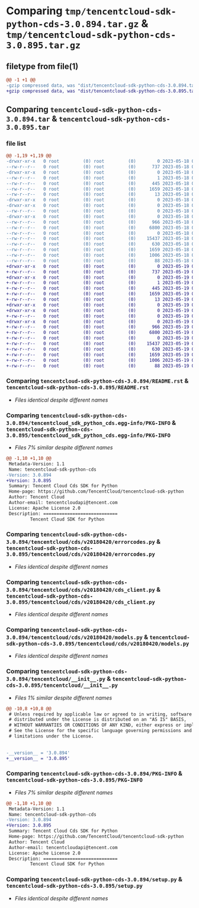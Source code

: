 # Comparing `tmp/tencentcloud-sdk-python-cds-3.0.894.tar.gz` & `tmp/tencentcloud-sdk-python-cds-3.0.895.tar.gz`

## filetype from file(1)

```diff
@@ -1 +1 @@
-gzip compressed data, was "dist/tencentcloud-sdk-python-cds-3.0.894.tar", last modified: Thu May 18 00:19:53 2023, max compression
+gzip compressed data, was "dist/tencentcloud-sdk-python-cds-3.0.895.tar", last modified: Fri May 19 02:45:17 2023, max compression
```

## Comparing `tencentcloud-sdk-python-cds-3.0.894.tar` & `tencentcloud-sdk-python-cds-3.0.895.tar`

### file list

```diff
@@ -1,19 +1,19 @@
-drwxr-xr-x   0 root         (0) root         (0)        0 2023-05-18 00:19:53.000000 tencentcloud-sdk-python-cds-3.0.894/
--rw-r--r--   0 root         (0) root         (0)      737 2023-05-18 00:19:53.000000 tencentcloud-sdk-python-cds-3.0.894/README.rst
-drwxr-xr-x   0 root         (0) root         (0)        0 2023-05-18 00:19:53.000000 tencentcloud-sdk-python-cds-3.0.894/tencentcloud_sdk_python_cds.egg-info/
--rw-r--r--   0 root         (0) root         (0)        1 2023-05-18 00:19:53.000000 tencentcloud-sdk-python-cds-3.0.894/tencentcloud_sdk_python_cds.egg-info/dependency_links.txt
--rw-r--r--   0 root         (0) root         (0)      445 2023-05-18 00:19:53.000000 tencentcloud-sdk-python-cds-3.0.894/tencentcloud_sdk_python_cds.egg-info/SOURCES.txt
--rw-r--r--   0 root         (0) root         (0)     1659 2023-05-18 00:19:53.000000 tencentcloud-sdk-python-cds-3.0.894/tencentcloud_sdk_python_cds.egg-info/PKG-INFO
--rw-r--r--   0 root         (0) root         (0)       13 2023-05-18 00:19:53.000000 tencentcloud-sdk-python-cds-3.0.894/tencentcloud_sdk_python_cds.egg-info/top_level.txt
-drwxr-xr-x   0 root         (0) root         (0)        0 2023-05-18 00:19:53.000000 tencentcloud-sdk-python-cds-3.0.894/tencentcloud/
-drwxr-xr-x   0 root         (0) root         (0)        0 2023-05-18 00:19:53.000000 tencentcloud-sdk-python-cds-3.0.894/tencentcloud/cds/
--rw-r--r--   0 root         (0) root         (0)        0 2023-05-18 00:19:53.000000 tencentcloud-sdk-python-cds-3.0.894/tencentcloud/cds/__init__.py
-drwxr-xr-x   0 root         (0) root         (0)        0 2023-05-18 00:19:53.000000 tencentcloud-sdk-python-cds-3.0.894/tencentcloud/cds/v20180420/
--rw-r--r--   0 root         (0) root         (0)      966 2023-05-18 00:19:53.000000 tencentcloud-sdk-python-cds-3.0.894/tencentcloud/cds/v20180420/errorcodes.py
--rw-r--r--   0 root         (0) root         (0)     6800 2023-05-18 00:19:53.000000 tencentcloud-sdk-python-cds-3.0.894/tencentcloud/cds/v20180420/cds_client.py
--rw-r--r--   0 root         (0) root         (0)        0 2023-05-18 00:19:53.000000 tencentcloud-sdk-python-cds-3.0.894/tencentcloud/cds/v20180420/__init__.py
--rw-r--r--   0 root         (0) root         (0)    15437 2023-05-18 00:19:53.000000 tencentcloud-sdk-python-cds-3.0.894/tencentcloud/cds/v20180420/models.py
--rw-r--r--   0 root         (0) root         (0)      630 2023-05-18 00:19:53.000000 tencentcloud-sdk-python-cds-3.0.894/tencentcloud/__init__.py
--rw-r--r--   0 root         (0) root         (0)     1659 2023-05-18 00:19:53.000000 tencentcloud-sdk-python-cds-3.0.894/PKG-INFO
--rw-r--r--   0 root         (0) root         (0)     1006 2023-05-18 00:19:53.000000 tencentcloud-sdk-python-cds-3.0.894/setup.py
--rw-r--r--   0 root         (0) root         (0)       88 2023-05-18 00:19:53.000000 tencentcloud-sdk-python-cds-3.0.894/setup.cfg
+drwxr-xr-x   0 root         (0) root         (0)        0 2023-05-19 02:45:17.000000 tencentcloud-sdk-python-cds-3.0.895/
+-rw-r--r--   0 root         (0) root         (0)      737 2023-05-19 02:45:17.000000 tencentcloud-sdk-python-cds-3.0.895/README.rst
+drwxr-xr-x   0 root         (0) root         (0)        0 2023-05-19 02:45:17.000000 tencentcloud-sdk-python-cds-3.0.895/tencentcloud_sdk_python_cds.egg-info/
+-rw-r--r--   0 root         (0) root         (0)        1 2023-05-19 02:45:17.000000 tencentcloud-sdk-python-cds-3.0.895/tencentcloud_sdk_python_cds.egg-info/dependency_links.txt
+-rw-r--r--   0 root         (0) root         (0)      445 2023-05-19 02:45:17.000000 tencentcloud-sdk-python-cds-3.0.895/tencentcloud_sdk_python_cds.egg-info/SOURCES.txt
+-rw-r--r--   0 root         (0) root         (0)     1659 2023-05-19 02:45:17.000000 tencentcloud-sdk-python-cds-3.0.895/tencentcloud_sdk_python_cds.egg-info/PKG-INFO
+-rw-r--r--   0 root         (0) root         (0)       13 2023-05-19 02:45:17.000000 tencentcloud-sdk-python-cds-3.0.895/tencentcloud_sdk_python_cds.egg-info/top_level.txt
+drwxr-xr-x   0 root         (0) root         (0)        0 2023-05-19 02:45:17.000000 tencentcloud-sdk-python-cds-3.0.895/tencentcloud/
+drwxr-xr-x   0 root         (0) root         (0)        0 2023-05-19 02:45:17.000000 tencentcloud-sdk-python-cds-3.0.895/tencentcloud/cds/
+-rw-r--r--   0 root         (0) root         (0)        0 2023-05-19 02:45:17.000000 tencentcloud-sdk-python-cds-3.0.895/tencentcloud/cds/__init__.py
+drwxr-xr-x   0 root         (0) root         (0)        0 2023-05-19 02:45:17.000000 tencentcloud-sdk-python-cds-3.0.895/tencentcloud/cds/v20180420/
+-rw-r--r--   0 root         (0) root         (0)      966 2023-05-19 02:45:17.000000 tencentcloud-sdk-python-cds-3.0.895/tencentcloud/cds/v20180420/errorcodes.py
+-rw-r--r--   0 root         (0) root         (0)     6800 2023-05-19 02:45:17.000000 tencentcloud-sdk-python-cds-3.0.895/tencentcloud/cds/v20180420/cds_client.py
+-rw-r--r--   0 root         (0) root         (0)        0 2023-05-19 02:45:17.000000 tencentcloud-sdk-python-cds-3.0.895/tencentcloud/cds/v20180420/__init__.py
+-rw-r--r--   0 root         (0) root         (0)    15437 2023-05-19 02:45:17.000000 tencentcloud-sdk-python-cds-3.0.895/tencentcloud/cds/v20180420/models.py
+-rw-r--r--   0 root         (0) root         (0)      630 2023-05-19 02:45:17.000000 tencentcloud-sdk-python-cds-3.0.895/tencentcloud/__init__.py
+-rw-r--r--   0 root         (0) root         (0)     1659 2023-05-19 02:45:17.000000 tencentcloud-sdk-python-cds-3.0.895/PKG-INFO
+-rw-r--r--   0 root         (0) root         (0)     1006 2023-05-19 02:45:17.000000 tencentcloud-sdk-python-cds-3.0.895/setup.py
+-rw-r--r--   0 root         (0) root         (0)       88 2023-05-19 02:45:17.000000 tencentcloud-sdk-python-cds-3.0.895/setup.cfg
```

### Comparing `tencentcloud-sdk-python-cds-3.0.894/README.rst` & `tencentcloud-sdk-python-cds-3.0.895/README.rst`

 * *Files identical despite different names*

### Comparing `tencentcloud-sdk-python-cds-3.0.894/tencentcloud_sdk_python_cds.egg-info/PKG-INFO` & `tencentcloud-sdk-python-cds-3.0.895/tencentcloud_sdk_python_cds.egg-info/PKG-INFO`

 * *Files 7% similar despite different names*

```diff
@@ -1,10 +1,10 @@
 Metadata-Version: 1.1
 Name: tencentcloud-sdk-python-cds
-Version: 3.0.894
+Version: 3.0.895
 Summary: Tencent Cloud Cds SDK for Python
 Home-page: https://github.com/TencentCloud/tencentcloud-sdk-python
 Author: Tencent Cloud
 Author-email: tencentcloudapi@tencent.com
 License: Apache License 2.0
 Description: ============================
         Tencent Cloud SDK for Python
```

### Comparing `tencentcloud-sdk-python-cds-3.0.894/tencentcloud/cds/v20180420/errorcodes.py` & `tencentcloud-sdk-python-cds-3.0.895/tencentcloud/cds/v20180420/errorcodes.py`

 * *Files identical despite different names*

### Comparing `tencentcloud-sdk-python-cds-3.0.894/tencentcloud/cds/v20180420/cds_client.py` & `tencentcloud-sdk-python-cds-3.0.895/tencentcloud/cds/v20180420/cds_client.py`

 * *Files identical despite different names*

### Comparing `tencentcloud-sdk-python-cds-3.0.894/tencentcloud/cds/v20180420/models.py` & `tencentcloud-sdk-python-cds-3.0.895/tencentcloud/cds/v20180420/models.py`

 * *Files identical despite different names*

### Comparing `tencentcloud-sdk-python-cds-3.0.894/tencentcloud/__init__.py` & `tencentcloud-sdk-python-cds-3.0.895/tencentcloud/__init__.py`

 * *Files 1% similar despite different names*

```diff
@@ -10,8 +10,8 @@
 # Unless required by applicable law or agreed to in writing, software
 # distributed under the License is distributed on an "AS IS" BASIS,
 # WITHOUT WARRANTIES OR CONDITIONS OF ANY KIND, either express or implied.
 # See the License for the specific language governing permissions and
 # limitations under the License.
 
 
-__version__ = '3.0.894'
+__version__ = '3.0.895'
```

### Comparing `tencentcloud-sdk-python-cds-3.0.894/PKG-INFO` & `tencentcloud-sdk-python-cds-3.0.895/PKG-INFO`

 * *Files 7% similar despite different names*

```diff
@@ -1,10 +1,10 @@
 Metadata-Version: 1.1
 Name: tencentcloud-sdk-python-cds
-Version: 3.0.894
+Version: 3.0.895
 Summary: Tencent Cloud Cds SDK for Python
 Home-page: https://github.com/TencentCloud/tencentcloud-sdk-python
 Author: Tencent Cloud
 Author-email: tencentcloudapi@tencent.com
 License: Apache License 2.0
 Description: ============================
         Tencent Cloud SDK for Python
```

### Comparing `tencentcloud-sdk-python-cds-3.0.894/setup.py` & `tencentcloud-sdk-python-cds-3.0.895/setup.py`

 * *Files identical despite different names*

